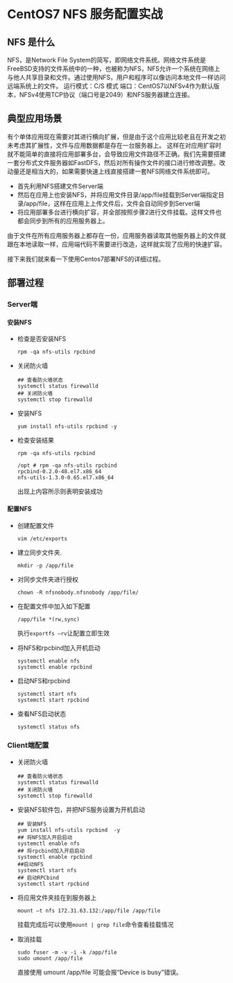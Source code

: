 # CentOS7 NFS 服务配置实战

## NFS 是什么

NFS，是Network File System的简写，即网络文件系统。网络文件系统是FreeBSD支持的文件系统中的一种，也被称为NFS，NFS允许一个系统在网络上与他人共享目录和文件。通过使用NFS，用户和程序可以像访问本地文件一样访问远端系统上的文件。 运行模式：C/S 模式 端口：CentOS7以NFSv4作为默认版本，NFSv4使用TCP协议（端口号是2049）和NFS服务器建立连接。

## 典型应用场景

有个单体应用现在需要对其进行横向扩展，但是由于这个应用比较老且在开发之初未考虑其扩展性，文件与应用数据都是存在一台服务器上。 这样在对应用扩容时就不能简单的直接将应用部署多台，会导致应用文件路径不正确。我们先需要搭建一套分布式文件服务器如FastDFS，然后对所有操作文件的接口进行修改调整。改动量还是相当大的，如果需要快速上线直接搭建一套NFS网络文件系统即可。

- 首先利用NFS搭建文件Server端
- 然后在应用上也安装NFS，并将应用文件目录/app/file挂载到Server端指定目录/app/file，这样在应用上上传文件后，文件会自动同步到Server端
- 将应用部署多台进行横向扩容，并全部按照步骤2进行文件挂载。这样文件也都会同步到所有的应用服务器上。

由于文件在所有应用服务器上都存在一份，应用服务器读取其他服务器上的文件就跟在本地读取一样，应用端代码不需要进行改造，这样就实现了应用的快速扩容。

接下来我们就来看一下使用Centos7部署NFS的详细过程。

## 部署过程

### Server端

#### 安装NFS

- 检查是否安装NFS

  ```
  rpm -qa nfs-utils rpcbind
  ```

  

- 关闭防火墙

  ```
  ## 查看防火墙状态
  systemctl status firewalld
  ## 关闭防火墙
  systemctl stop firewalld
  ```

  

- 安装NFS

  ```
  yum install nfs-utils rpcbind -y
  ```

  

- 检查安装结果

  ```
  rpm -qa nfs-utils rpcbind
  ```

  ```
  /opt # rpm -qa nfs-utils rpcbind                                   
  rpcbind-0.2.0-48.el7.x86_64
  nfs-utils-1.3.0-0.65.el7.x86_64
  ```

  出现上内容所示则表明安装成功

#### 配置NFS

- 创建配置文件

  ```
  vim /etc/exports
  ```

  

- 建立同步文件夹.

  ```
  mkdir -p /app/file
  ```

  

- 对同步文件夹进行授权

  ```
  chown -R nfsnobody.nfsnobody /app/file/
  ```

  

- 在配置文件中加入如下配置

  ```
  /app/file *(rw,sync)
  ```

  执行`exportfs –rv`让配置立即生效

  

- 将NFS和rpcbind加入开机启动

  ```
  systemctl enable nfs
  systemctl enable rpcbind
  ```

  

- 启动NFS和rpcbind

  ```
  systemctl start nfs
  systemctl start rpcbind
  ```

  

- 查看NFS启动状态

  ```
  systemctl status nfs
  ```

  

### Client端配置

- 关闭防火墙

  ```
  ## 查看防火墙状态
  systemctl status firewalld
  ## 关闭防火墙
  systemctl stop firewalld
  ```

  

- 安装NFS软件包，并把NFS服务设置为开机启动

  ```
  ## 安装NFS
  yum install nfs-utils rpcbind  -y
  ## 将NFS加入开启启动
  systemctl enable nfs
  ## 将rpcbind加入开启启动
  systemctl enable rpcbind
  ##启动NFS
  systemctl start nfs
  ## 启动RPCbind
  systemctl start rpcbind	
  ```

  

- 将应用文件夹挂在到服务器上

  ```
  mount –t nfs 172.31.63.132:/app/file /app/file
  ```

  挂载完成后可以使用`mount | grep file`命令查看挂载情况

  

- 取消挂载

  ```
  sudo fuser -m -v -i -k /app/file
  sudo umount /app/file
  ```

  直接使用 umount /app/file 可能会报“Device is busy”错误。

